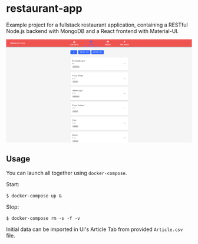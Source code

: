 # restaurant-app

Example project for a fullstack restaurant application, containing a RESTful Node.js backend with MongoDB and a React frontend with Material-UI.

![Screenshot](screenshot.png)

## Usage

You can launch all together using `docker-compose`.

Start:
```
$ docker-compose up &
```

Stop:
```
$ docker-compose rm -s -f -v
```

Initial data can be imported in UI's Article Tab from provided `Article.csv` file.
